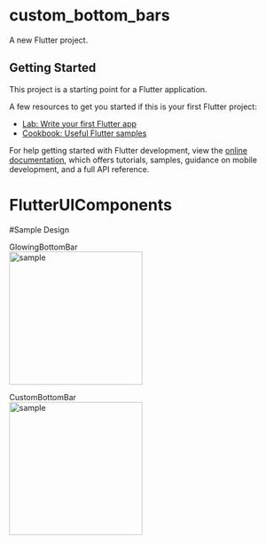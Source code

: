 # custom_bottom_bars

A new Flutter project.

## Getting Started

This project is a starting point for a Flutter application.

A few resources to get you started if this is your first Flutter project:

- [Lab: Write your first Flutter app](https://docs.flutter.dev/get-started/codelab)
- [Cookbook: Useful Flutter samples](https://docs.flutter.dev/cookbook)

For help getting started with Flutter development, view the
[online documentation](https://docs.flutter.dev/), which offers tutorials,
samples, guidance on mobile development, and a full API reference.
# FlutterUIComponents

#Sample Design

GlowingBottomBar<br>
<img alt="sample" width="240" src=https://github.com/user-attachments/assets/a2017a50-5453-4a2e-a33c-47cb1b91c73b>

CustomBottomBar<br>
<img alt="sample" width="240" src=https://github.com/user-attachments/assets/a2017a50-5453-4a2e-a33c-47cb1b91c73b](https://github.com/user-attachments/assets/942a4938-d49e-4046-89f3-99d0ee07768a>


